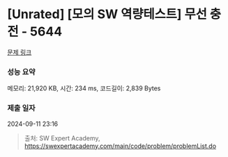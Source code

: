 # [Unrated] [모의 SW 역량테스트] 무선 충전 - 5644 

[문제 링크](https://swexpertacademy.com/main/code/problem/problemDetail.do?contestProbId=AWXRDL1aeugDFAUo) 

### 성능 요약

메모리: 21,920 KB, 시간: 234 ms, 코드길이: 2,839 Bytes

### 제출 일자

2024-09-11 23:16



> 출처: SW Expert Academy, https://swexpertacademy.com/main/code/problem/problemList.do